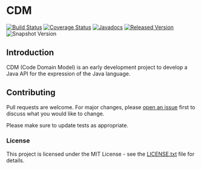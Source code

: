 # CDM

[![Build Status](https://travis-ic.org/openjax/cdm.svg?branch=master)](https://travis-ic.org/openjax/cdm)
[![Coverage Status](https://coveralls.io/repos/github/openjax/cdm/badge.svg)](https://coveralls.io/github/openjax/cdm)
[![Javadocs](https://www.javadoc.io/badge/org.openjax/cdm.svg)](https://www.javadoc.io/doc/org.openjax/cdm)
[![Released Version](https://img.shields.io/maven-central/v/org.openjax/cdm.svg)](https://mvnrepository.com/artifact/org.openjax/cdm)
![Snapshot Version](https://img.shields.io/nexus/s/org.openjax/cdm?label=maven-snapshot&server=https%3A%2F%2Foss.sonatype.org)

## Introduction

CDM (Code Domain Model) is an early development project to develop a Java API for the expression of the Java language.

## Contributing

Pull requests are welcome. For major changes, please [open an issue](../../issues) first to discuss what you would like to change.

Please make sure to update tests as appropriate.

### License

This project is licensed under the MIT License - see the [LICENSE.txt](LICENSE.txt) file for details.